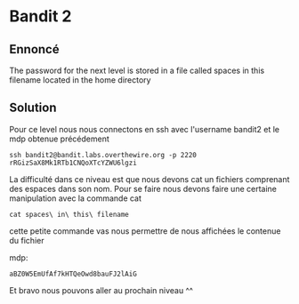 # Bandit 2

## Ennoncé

The password for the next level is stored in a file called spaces in this filename located in the home directory

## Solution

Pour ce level nous nous connectons en ssh avec l'username bandit2 et le mdp obtenue précédement
	
	ssh bandit2@bandit.labs.overthewire.org -p 2220
	rRGizSaX8Mk1RTb1CNQoXTcYZWU6lgzi

La difficulté dans ce niveau est que nous devons cat un fichiers comprenant des espaces dans son nom.
Pour se faire nous devons faire une certaine manipulation avec la commande cat

	cat spaces\ in\ this\ filename

cette petite commande vas nous permettre de nous affichées le contenue du fichier

mdp:
	
	aBZ0W5EmUfAf7kHTQeOwd8bauFJ2lAiG

Et bravo nous pouvons aller au prochain niveau ^^